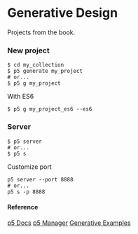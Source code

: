 # Generative Design
Projects from the book.

### New project

```
$ cd my_collection
$ p5 generate my_project
# or... 
$ p5 g my_project
```

With ES6
```
$ p5 g my_project_es6 --es6
```

### Server

```
$ p5 server
# or... 
$ p5 s
```

Customize port
```
p5 server --port 8888
# or... 
p5 s -p 8888
```

#### Reference
[p5 Docs](https://p5js.org/reference)
[p5 Manager](https://www.npmjs.com/package/p5-manager)
[Generative Examples](https://github.com/generative-design/Code-Package-p5.js/blob/master/01_P/)